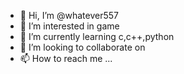 - 👋 Hi, I’m @whatever557
- 👀 I’m interested in game
- 🌱 I’m currently learning c,c++,python
- 💞️ I’m looking to collaborate on 
- 📫 How to reach me ...

<!---
whatever557/whatever557 is a ✨ special ✨ repository because its `README.md` (this file) appears on your GitHub profile.
You can click the Preview link to take a look at your changes.
--->
